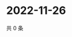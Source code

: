 # 2022-11-26

共 0 条

<!-- BEGIN WEIBO -->
<!-- 最后更新时间 Sat Nov 26 2022 01:13:02 GMT+0800 (China Standard Time) -->

<!-- END WEIBO -->
